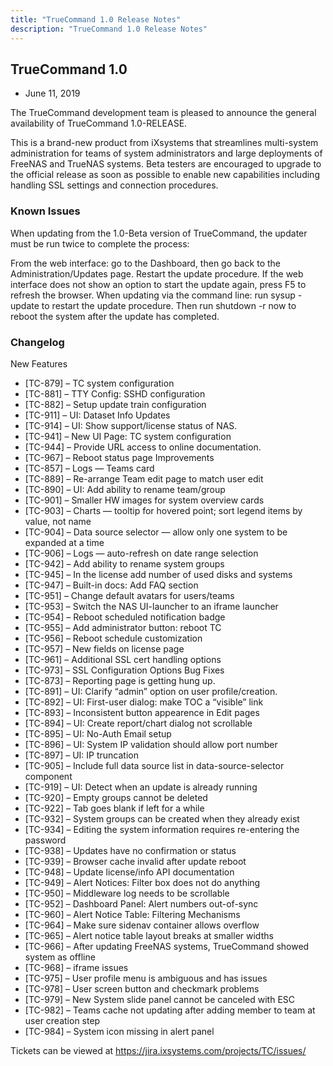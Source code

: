 ```yaml
---
title: "TrueCommand 1.0 Release Notes"
description: "TrueCommand 1.0 Release Notes"
---
```


## TrueCommand 1.0

+ June 11, 2019

The TrueCommand development team is pleased to announce the general availability of TrueCommand 1.0-RELEASE.

This is a brand-new product from iXsystems that streamlines multi-system administration for teams of system administrators and large deployments of FreeNAS and TrueNAS systems. Beta testers are encouraged to upgrade to the official release as soon as possible to enable new capabilities including handling SSL settings and connection procedures.

 

### Known Issues
 

When updating from the 1.0-Beta version of TrueCommand, the updater must be run twice to complete the process:

From the web interface: go to the Dashboard, then go back to the Administration/Updates page. Restart the update procedure. If the web interface does not show an option to start the update again, press F5 to refresh the browser.
When updating via the command line: run sysup -update to restart the update procedure. Then run shutdown -r now to reboot the system after the update has completed.
 

### Changelog
 

New Features
+ [TC-879] – TC system configuration
+ [TC-881] – TTY Config: SSHD configuration
+ [TC-882] – Setup update train configuration
+ [TC-911] – UI: Dataset Info Updates
+ [TC-914] – UI: Show support/license status of NAS.
+ [TC-941] – New UI Page: TC system configuration
+ [TC-944] – Provide URL access to online documentation.
+ [TC-967] – Reboot status page Improvements
+ [TC-857] – Logs — Teams card
+ [TC-889] – Re-arrange Team edit page to match user edit
+ [TC-890] – UI: Add ability to rename team/group
+ [TC-901] – Smaller HW images for system overview cards
+ [TC-903] – Charts — tooltip for hovered point; sort legend items by value, not name
+ [TC-904] – Data source selector — allow only one system to be expanded at a time
+ [TC-906] – Logs — auto-refresh on date range selection
+ [TC-942] – Add ability to rename system groups
+ [TC-945] – In the license add number of used disks and systems
+ [TC-947] – Built-in docs: Add FAQ section
+ [TC-951] – Change default avatars for users/teams
+ [TC-953] – Switch the NAS UI-launcher to an iframe launcher
+ [TC-954] – Reboot scheduled notification badge
+ [TC-955] – Add administrator button: reboot TC
+ [TC-956] – Reboot schedule customization
+ [TC-957] – New fields on license page
+ [TC-961] – Additional SSL cert handling options
+ [TC-973] – SSL Configuration Options Bug Fixes
+ [TC-873] – Reporting page is getting hung up.
+ [TC-891] – UI: Clarify “admin” option on user profile/creation.
+ [TC-892] – UI: First-user dialog: make TOC a “visible” link
+ [TC-893] – Inconsistent button appearence in Edit pages
+ [TC-894] – UI: Create report/chart dialog not scrollable
+ [TC-895] – UI: No-Auth Email setup
+ [TC-896] – UI: System IP validation should allow port number
+ [TC-897] – UI: IP truncation
+ [TC-905] – Include full data source list in data-source-selector component
+ [TC-919] – UI: Detect when an update is already running
+ [TC-920] – Empty groups cannot be deleted
+ [TC-922] – Tab goes blank if left for a while
+ [TC-932] – System groups can be created when they already exist
+ [TC-934] – Editing the system information requires re-entering the password
+ [TC-938] – Updates have no confirmation or status
+ [TC-939] – Browser cache invalid after update reboot
+ [TC-948] – Update license/info API documentation
+ [TC-949] – Alert Notices: Filter box does not do anything
+ [TC-950] – Middleware log needs to be scrollable
+ [TC-952] – Dashboard Panel: Alert numbers out-of-sync
+ [TC-960] – Alert Notice Table: Filtering Mechanisms
+ [TC-964] – Make sure sidenav container allows overflow
+ [TC-965] – Alert notice table layout breaks at smaller widths
+ [TC-966] – After updating FreeNAS systems, TrueCommand showed system as offline
+ [TC-968] – iframe issues
+ [TC-975] – User profile menu is ambiguous and has issues
+ [TC-978] – User screen button and checkmark problems
+ [TC-979] – New System slide panel cannot be canceled with ESC
+ [TC-982] – Teams cache not updating after adding member to team at user creation step
+ [TC-984] – System icon missing in alert panel

Tickets can be viewed at https://jira.ixsystems.com/projects/TC/issues/
